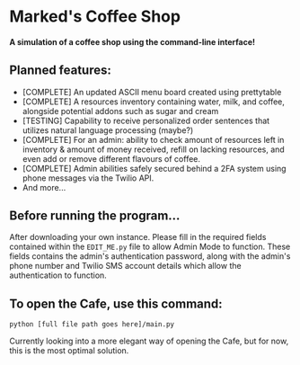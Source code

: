 # Marked's Coffee Shop
 
#### A simulation of a coffee shop using the command-line interface!

## Planned features:
  + [COMPLETE] An updated ASCII menu board created using prettytable 
  + [COMPLETE] A resources inventory containing water, milk, and coffee, alongside potential addons such as sugar and cream
  + [TESTING] Capability to receive personalized order sentences that utilizes natural language processing (maybe?) 
  + [COMPLETE] For an admin: ability to check amount of resources left in inventory & amount of money received, refill on lacking resources, and even add or remove different flavours of coffee.
  + [COMPLETE] Admin abilities safely secured behind a 2FA system using phone messages via the Twilio API.
  + And more...

## Before running the program...
 After downloading your own instance. Please fill in the required fields contained within the `EDIT_ME.py` file to allow Admin Mode to function.
 These fields contains the admin's authentication password, along with the admin's phone number and Twilio SMS account details which allow the authentication to function.

## To open the Cafe, use this command:
  
  ```
  python [full file path goes here]/main.py
  ```
Currently looking into a more elegant way of opening the Cafe, but for now, this is the most optimal solution.
